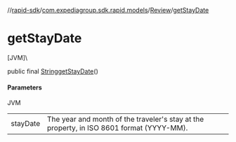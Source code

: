 //[rapid-sdk](../../../index.md)/[com.expediagroup.sdk.rapid.models](../index.md)/[Review](index.md)/[getStayDate](get-stay-date.md)

# getStayDate

[JVM]\

public final [String](https://docs.oracle.com/javase/8/docs/api/java/lang/String.html)[getStayDate](get-stay-date.md)()

#### Parameters

JVM

| | |
|---|---|
| stayDate | The year and month of the traveler's stay at the property, in ISO 8601 format (YYYY-MM). |
